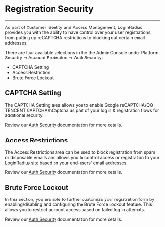 # Registration Security

---

As part of Customer Identity and Access Management, LoginRadius provides you with the ability to have control over your user registrations, from putting up reCAPTCHA restrictions to blocking out certain email addresses.

There are four available selections in the the Admin Console under Platform Security -> Account Protection -> Auth Security:

- CAPTCHA Setting
- Access Restriction
- Brute Force Lockout

## CAPTCHA Setting

The CAPTCHA Setting area allows you to enable Google reCAPTCHA/QQ TENCENT CAPTCHA/hCaptcha as part of your log in & registration flows for additional security.

Review our [Auth Security](https://www.loginradius.com/docs/api/v2/admin-console/platform-security/auth-security-configuration#captchasetting0) documentation for more details.

## Access Restrictions

The Access Restrictions area can be used to block registration from spam or disposable emails and allows you to control access or registration to your LoginRadius site based on your end-users' email addresses.

Review our [Auth Security](https://www.loginradius.com/docs/api/v2/admin-console/platform-security/auth-security-configuration#accessrestrictions1) documentation for more details.

## Brute Force Lockout

In this section, you are able to further customize your registration form by enabling/disabling and configuring the Brute Force Lockout feature. This allows you to restrict account access based on failed log in attempts.

Review our [Auth Security](https://www.loginradius.com/docs/api/v2/admin-console/platform-security/auth-security-configuration#bruteforcelockout2) documentation for more details.
